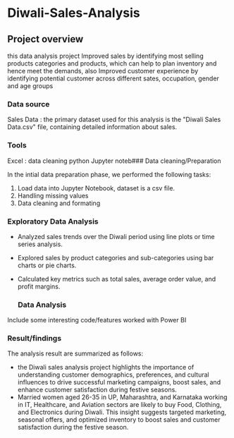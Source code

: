 # Diwali-Sales-Analysis
## Project overview 

this data analysis project Improved sales by identifying most selling products categories and products, which can help to plan inventory and hence meet the
demands, also Improved customer experience by identifying potential customer across different sates, occupation, gender and age groups

### Data source

Sales Data : the primary dataset used for this analysis is the "Diwali Sales Data.csv" file, containing detailed information about sales.

### Tools

Excel : data cleaning
python Jupyter noteb### Data cleaning/Preparation 

In the intial data preparation phase, we performed the following tasks:
1. Load data into Jupyter Notebook, dataset is a csv file.
2. Handling missing values
3. Data cleaning and formating

### Exploratory Data Analysis

- Analyzed sales trends over the Diwali period using line plots or time series analysis.
- Explored sales by product categories and sub-categories using bar charts or pie charts.
- Calculated key metrics such as total sales, average order value, and profit margins.

  ### Data Analysis

Include some interesting code/features worked with Power BI



### Result/findings

The analysis result are summarized as follows:

- the Diwali sales analysis project highlights the importance of understanding customer demographics, preferences, and cultural influences to drive successful marketing campaigns, boost sales, and enhance customer satisfaction during festive seasons.
- Married women aged 26-35 in UP, Maharashtra, and Karnataka working in IT, Healthcare, and Aviation sectors are likely to buy Food, Clothing, and Electronics during Diwali. This insight suggests targeted marketing, seasonal offers, and optimized inventory to boost sales and customer satisfaction during the festive season.



